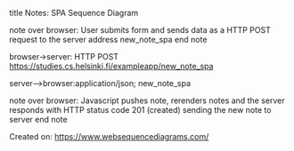 title Notes: SPA Sequence Diagram

note over browser:
User submits form and sends 
data as a HTTP POST request 
to the server address new_note_spa
end note

browser->server: HTTP POST https://studies.cs.helsinki.fi/exampleapp/new_note_spa

server-->browser:application/json; new_note_spa

note over browser:
Javascript pushes note,
rerenders notes and
the server responds with 
HTTP status code 201 (created)
sending the new note to server
end note

Created on: https://www.websequencediagrams.com/